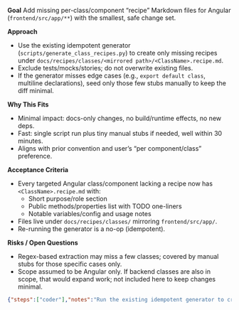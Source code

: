 **Goal**
Add missing per-class/component “recipe” Markdown files for Angular (`frontend/src/app/**`) with the smallest, safe change set.

**Approach**
- Use the existing idempotent generator (`scripts/generate_class_recipes.py`) to create only missing recipes under `docs/recipes/classes/<mirrored path>/<ClassName>.recipe.md`.
- Exclude tests/mocks/stories; do not overwrite existing files.
- If the generator misses edge cases (e.g., `export default class`, multiline declarations), seed only those few stubs manually to keep the diff minimal.

**Why This Fits**
- Minimal impact: docs-only changes, no build/runtime effects, no new deps.
- Fast: single script run plus tiny manual stubs if needed, well within 30 minutes.
- Aligns with prior convention and user’s “per component/class” preference.

**Acceptance Criteria**
- Every targeted Angular class/component lacking a recipe now has `<ClassName>.recipe.md` with:
  - Short purpose/role section
  - Public methods/properties list with TODO one-liners
  - Notable variables/config and usage notes
- Files live under `docs/recipes/classes/` mirroring `frontend/src/app/`.
- Re-running the generator is a no-op (idempotent).

**Risks / Open Questions**
- Regex-based extraction may miss a few classes; covered by manual stubs for those specific cases only.
- Scope assumed to be Angular only. If backend classes are also in scope, that would expand work; not included here to keep changes minimal.

```json
{"steps":["coder"],"notes":"Run the existing idempotent generator to create only missing per-class/component recipes under docs/recipes/classes mirroring frontend/src/app. Avoid overwrites. If the script is unavailable or misses edge cases (e.g., export default class), seed only those few stubs manually to keep the diff small and contained.","tests":"1) Verify generator exists: `ls -l scripts/generate_class_recipes.py`. 2) Generate: `python scripts/generate_class_recipes.py`. 3) Idempotency: re-run and confirm `git status --porcelain` is empty. 4) Coverage sanity: compare counts `rg -n \"^export\\s+(default\\s+)?class\\s+\\w+\" frontend/src/app | wc -l` vs `rg --files docs/recipes/classes/frontend/src/app | rg '\\\\.recipe\\\\.md$' | wc -l`. 5) Spot-check a component and a service for created recipe files under mirrored paths and basic content structure."}
```